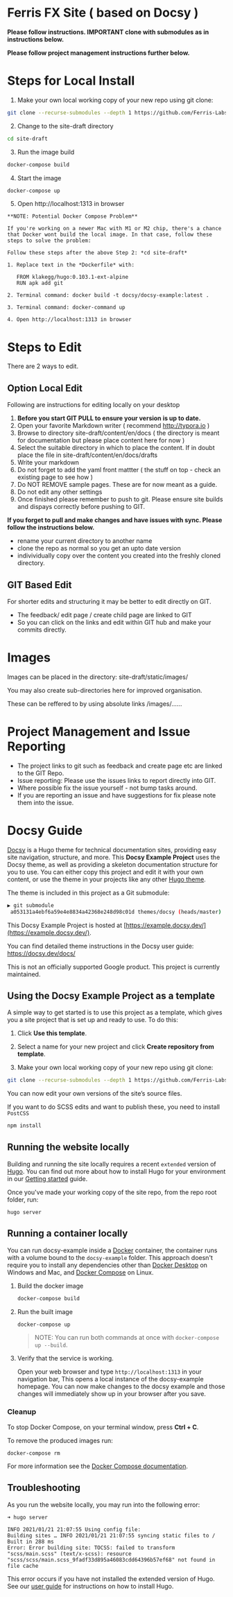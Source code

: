 # Ferris FX Site ( based on Docsy )

**Please follow instructions. IMPORTANT clone with submodules as in instructions below.**

**Please follow project management instructions further below.**

# Steps for Local Install

1. Make your own local working copy of your new repo using git clone:

```bash
git clone --recurse-submodules --depth 1 https://github.com/Ferris-Labs/site-draft.git
```

2. Change to the site-draft directory

```bash
cd site-draft
```

3. Run the image build

```bash
docker-compose build
```

4. Start the image

```bash
docker-compose up
```

5. Open http://localhost:1313 in browser

```
**NOTE: Potential Docker Compose Problem**

If you're working on a newer Mac with M1 or M2 chip, there's a chance that Docker wont build the local image. In that case, follow these steps to solve the problem:

Follow these steps after the above Step 2: *cd site-draft*

1. Replace text in the *Dockerfile* with:

   FROM klakegg/hugo:0.103.1-ext-alpine
   RUN apk add git

2. Terminal command: docker build -t docsy/docsy-example:latest .

3. Terminal command: docker-command up

4. Open http://localhost:1313 in browser

```

# Steps to Edit

There are 2 ways to edit.

## Option Local Edit

Following are instructions for editing locally on your desktop

1. **Before you start GIT PULL to ensure your version is up to date.**
2. Open your favorite Markdown writer ( recommend http://typora.io )
3. Browse to directory site-draft/content/en/docs ( the directory is meant for documentation but please place content
   here for now )
4. Select the suitable directory in which to place the content. If in doubt place the file in
   site-draft/content/en/docs/drafts
5. Write your markdown
6. Do not forget to add the yaml front mattter ( the stuff on top - check an existing page to see how )
7. Do NOT REMOVE sample pages. These are for now meant as a guide.
8. Do not edit any other settings
9. Once finished please remember to push to git. Please ensure site builds and dispays correctly before pushing to GIT.

**If you forget to pull and make changes and have issues with sync. Please follow the instructions below.**

* rename your current directory to another name
* clone the repo as normal so you get an upto date version
* indivividually copy over the content you created into the freshly cloned directory.

## GIT Based Edit

For shorter edits and structuring it may be better to edit directly on GIT.

* The feedback/ edit page / create child page are linked to GIT
* So you can click on the links and edit within GIT hub and make your commits directly.

# Images

Images can be placed in the directory:  site-draft/static/images/

You may also create sub-directories here for improved organisation.

These can be reffered to by using absolute links /images/......

# Project Management and Issue Reporting

* The project links to git such as feedback and create page etc are linked to the GIT Repo.
* Issue reporting: Please use the issues links to report directly into GIT.
* Where possible fix the issue yourself - not bump tasks around.
* If you are reporting an issue and have suggestions for fix please note them into the issue.

# Docsy Guide

[Docsy](https://github.com/google/docsy) is a Hugo theme for technical documentation sites, providing easy site
navigation, structure, and more. This **Docsy Example Project** uses the Docsy theme, as well as providing a skeleton
documentation structure for you to use. You can either copy this project and edit it with your own content, or use the
theme in your projects like any other [Hugo theme](https://gohugo.io/themes/installing-and-using-themes/).

The theme is included in this project as a Git submodule:

```bash
▶ git submodule
 a053131a4ebf6a59e4e8834a42368e248d98c01d themes/docsy (heads/master)
```

This Docsy Example Project is hosted at [https://example.docsy.dev/](https://example.docsy.dev/).

You can find detailed theme instructions in the Docsy user guide: https://docsy.dev/docs/

This is not an officially supported Google product. This project is currently maintained.

## Using the Docsy Example Project as a template

A simple way to get started is to use this project as a template, which gives you a site project that is set up and
ready to use. To do this:

1. Click **Use this template**.

2. Select a name for your new project and click **Create repository from template**.

3. Make your own local working copy of your new repo using git clone:

```bash
git clone --recurse-submodules --depth 1 https://github.com/Ferris-Labs/site-draft.git
```

You can now edit your own versions of the site’s source files.

If you want to do SCSS edits and want to publish these, you need to install `PostCSS`

```bash
npm install
```

## Running the website locally

Building and running the site locally requires a recent `extended` version of [Hugo](https://gohugo.io).
You can find out more about how to install Hugo for your environment in our
[Getting started](https://www.docsy.dev/docs/getting-started/#prerequisites-and-installation) guide.

Once you've made your working copy of the site repo, from the repo root folder, run:

```
hugo server
```

## Running a container locally

You can run docsy-example inside a [Docker](https://docs.docker.com/)
container, the container runs with a volume bound to the `docsy-example`
folder. This approach doesn't require you to install any dependencies other
than [Docker Desktop](https://www.docker.com/products/docker-desktop) on
Windows and Mac, and [Docker Compose](https://docs.docker.com/compose/install/)
on Linux.

1. Build the docker image

   ```bash
   docker-compose build
   ```

1. Run the built image

   ```bash
   docker-compose up
   ```

   > NOTE: You can run both commands at once with `docker-compose up --build`.

1. Verify that the service is working.

   Open your web browser and type `http://localhost:1313` in your navigation bar,
   This opens a local instance of the docsy-example homepage. You can now make
   changes to the docsy example and those changes will immediately show up in your
   browser after you save.

### Cleanup

To stop Docker Compose, on your terminal window, press **Ctrl + C**.

To remove the produced images run:

```console
docker-compose rm
```

For more information see the [Docker Compose
documentation](https://docs.docker.com/compose/gettingstarted/).

## Troubleshooting

As you run the website locally, you may run into the following error:

```
➜ hugo server

INFO 2021/01/21 21:07:55 Using config file: 
Building sites … INFO 2021/01/21 21:07:55 syncing static files to /
Built in 288 ms
Error: Error building site: TOCSS: failed to transform "scss/main.scss" (text/x-scss): resource "scss/scss/main.scss_9fadf33d895a46083cdd64396b57ef68" not found in file cache
```

This error occurs if you have not installed the extended version of Hugo.
See our [user guide](https://www.docsy.dev/docs/getting-started/) for instructions on how to install Hugo.
